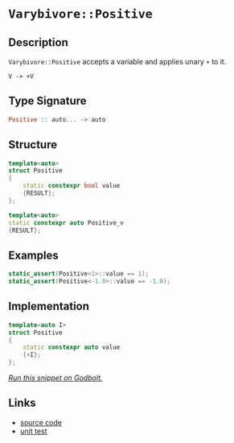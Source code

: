 <!-- Copyright 2024 Feng Mofan
SPDX-License-Identifier: Apache-2.0 -->

# `Varybivore::Positive`

## Description

`Varybivore::Positive` accepts a variable and applies unary `+` to it.

<pre><code>V -> +V</code></pre>

## Type Signature

```Haskell
Positive :: auto... -> auto
```

## Structure

```C++
template<auto>
struct Positive
{
    static constexpr bool value
    {RESULT};
};

template<auto>
static constexpr auto Positive_v
{RESULT};
```

## Examples

```C++
static_assert(Positive<1>::value == 1);
static_assert(Positive<-1.0>::value == -1.0);
```

## Implementation

```C++
template<auto I>
struct Positive
{ 
    static constexpr auto value 
    {+I}; 
};
```

[*Run this snippet on Godbolt.*](https://godbolt.org/#z:OYLghAFBqd5QCxAYwPYBMCmBRdBLAF1QCcAaPECAMzwBtMA7AQwFtMQByARg9KtQYEAysib0QXACx8BBAKoBnTAAUAHpwAMvAFYTStJg1DIApACYAQuYukl9ZATwDKjdAGFUtAK4sGIAOykrgAyeAyYAHI%2BAEaYxCAArKQADqgKhE4MHt6%2BASlpGQKh4VEssfFJdpgOmUIETMQE2T5%2BgVU1AnUNBMWRMXGJtvWNzbltwz1hfWUDCQCUtqhexMjsHASYLMkGGyYAzG5MXkQA1ACS%2B9gmGgCCCgTEXg4nygWOAG6Y1zcm/hYn3xOQJO9yYjmQJzQDHumFUyWIJyOp3eYi8mABt2BAL%2B1gu/gAIvt/t9foS9lZbt8APQAKjp9IZVOp9IAKtghCz6UzbrSGXzuT9bqDwQB9JgKJSNCCvdIfL4HLiXEAgFHedH7Mn4k5cOZE77CvDIMUSuIEaVvPCffZuAC0XAAdBolSrUeq9pqTnbHbryRwFrROAleH4OFpSKhOG5rNYQUsVuqzHseKQCJo/QsANaJMz2/xmSQADgLCQ0AE4EmYNAA2At7fScSS8FgSDQaUghsMRji8BQgNup0N%2B0hwWAwRAgJYEZLHciUNBbOhxCKsNaqAtVm1VyQnYDICFSe1mXiYfBEYh4dB6fiCERidhSGSCRQqdSD0i6LikADuxCYyU4PD%2BoGwZpuGnAAPLHNOBAnKgVAnGuG5bjue7apIh4nBAHgLvQCLmEmcy8AOWgLBASDzski5kBQEAUVRIDAFIZh8HQGzEL2EDRKB0RhA0ACeAG8DxzDEHx4HRNo1QDsm85sII4EMLQAlvlg0ReMAhy0LQvbcLwWAsIYwDiCpeDEFJlqYDpYawtUxxrMmYQbAGb60Hg0S/qJHhYKBDx4M2umkJ8xDRGkmD4pshmuUYaYLFQBjAAoABqeCYF%2B4HJIwgmPsIojiA%2B17yEoaigR%2B%2BiGSg0aWPobm9pACyoMkjgCDpNr3OgGqmJY1iVrwqBBeeWC1RACztE1fgQK4ox%2BJ%2BIRTKU5R6KksqZFNi0WkUc39PEn6jbUEyrTtmD2GNXSNL080DDt%2B2eC0eigmdm0zNtI1xqsEhARwQbtqBXYIeum7bru%2B7oWYmG4IQJAAomOpETFCwIJgTBYPEw2kFmkh7PapZ7P4kgaJI%2BZVq2CRVqW9YcI2pDNkm9pVlwNalgW9MJJIXAJNjVbfW%2BXY9n2KYxcOY5kROUEzjRdG4cubCcA0LDvP4NpMJCBhGNqpb2g61mniQF5XrIt55dIBXPsVb66MxP5/oJH1fR2vUQaLMFwYixBywrSvICrwBqxrjqYdhlG4VDexmIR/ODqR5GoDhcSzrR0eBwMsvyzanuGVwpZcG2NC0GxHFcW%2Bwn8VlReieJkkOFlsmMAQClKaBqnqZp2lZfpkVrGG%2BBmTUnxWceqi2RsWWOUdoGue5/FeR3RHnv5yZBSFSjhQZRhRaAEd8PFSUpWlGUhsmBUG/eRuyCbr5hubZXRZ1VhVePQ31Y1mQtW1HWVRYPXhv1F6WfAI1HeZZwE0GDuBurkGaIDzpbTWstAQB18iwIYFAp6d0AEdAYKdJoYDpq2DQSdCYyCFpXW6PA%2B6kwSjQJ1IsZYb0qHOVtj9TgLs3aK2VoZH2mswbazwtDMOxF0ykARkjAYqNnKU2purfG/h2b%2BH8HsAmkgtyfjtmBbstg%2Bb8NIkLJAk5oJxwlkuFcMtXbIRYAod4EJ3gZ3tDsSyBBjzcN1p%2BQ%2BuVj7ZTPiVEAdZLb/l0jbEC3MHZTmOLBeCstTHmMsdY2x9x/YJyosHPYfCBbCwMdROc8TcIqmQMkZIIorGlhFDEggYoTFG1YnEfO3FeKiRLjUsSEkpJV2jnJWuillKd0wGpDSYgW4BTbqvaepAu7mV7qBGyyA7LD0EKPFybkPJ8Snj5WeWUF6hWXpFMI68SKbyYAlZKqV0qZQCi4u8EgT5PiKufHQXir7GHftVaID9wxP2apwKkbUKpdUsJ/PqcQBq/zqrg46mQXAgPgbNChKDPxLUKFkbBMC4WEMusCwBGDro5BwbtToBDHpEKGCQhFxCHpQqIS9Gh95/Fc07Ew8J24zEWJOAUmxYI7FcIhjwgisMI7w0RsjSgH1xEgDMOrPYewEgllZq2MV/gazUvtmo3s/Y4ZoxAJIfwh5pFcCkKWKR2MuCBGcnsAJNK1GaI%2BkeeVqjuUkQWEFdIzhJBAA%3D%3D)

## Links

- [source code](../../../../conceptrodon/varybivore/positive.hpp)
- [unit test](../../../../tests/unit/metafunctions/varybivore/positive.test.hpp)
